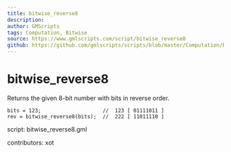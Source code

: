 ```yaml
---
title: bitwise_reverse8
description: 
author: GMScripts
tags: Computation, Bitwise
source: https://www.gmlscripts.com/script/bitwise_reverse8
github: https://github.com/gmlscripts/scripts/blob/master/Computation/Bitwise/bitwise_reverse8.gml
---
```


bitwise_reverse8
================

Returns the given 8-bit number with bits in reverse order.

    bits = 123;                    //  123 [ 01111011 ]
    rev = bitwise_reverse8(bits);  //  222 [ 11011110 ]
    
script: bitwise_reverse8.gml

contributors: xot
